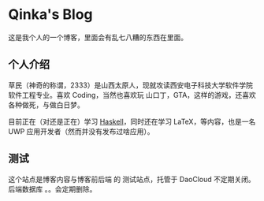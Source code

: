 # Qinka's Blog

这是我个人的一个博客，里面会有乱七八糟的东西在里面。

## 个人介绍
草民（神奇的称谓，2333）是山西太原人，现就攻读西安电子科技大学软件学院软件工程专业。喜欢 Coding，当然也喜欢玩 山口丁，GTA，这样的游戏，还喜欢各种做死，与做白日梦。


目前正在（对还是正在）学习 [Haskell](https://www.haskell.org)，同时还在学习 LaTeX，等内容，也是一名 UWP 应用开发者（然而并没有发布过啥应用）。

## 测试

这个站点是博客内容与博客前后端 的 测试站点，托管于 DaoCloud  不定期关闭。后端数据库 。。会定期删除。
